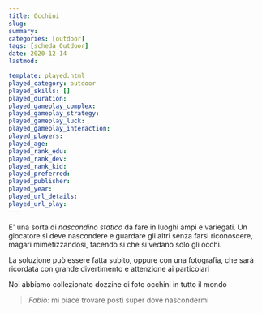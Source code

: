 ```yaml
---
title: Occhini
slug: 
summary: 
categories: [outdoor]
tags: [scheda_Outdoor]
date: 2020-12-14
lastmod: 

template: played.html
played_category: outdoor
played_skills: []
played_duration: 
played_gameplay_complex: 
played_gameplay_strategy: 
played_gameplay_luck: 
played_gameplay_interaction: 
played_players: 
played_age: 
played_rank_edu: 
played_rank_dev: 
played_rank_kid: 
played_preferred: 
played_publisher: 
played_year: 
played_url_details: 
played_url_play: 
---
```


E' una sorta di *nascondino statico* da fare in luoghi ampi e variegati.
Un giocatore si deve nascondere e guardare gli altri senza farsi riconoscere, magari mimetizzandosi, facendo si che si vedano solo gli occhi.

La soluzione può essere fatta subito, oppure con una fotografia, che sarà ricordata con grande divertimento e attenzione ai particolari

Noi abbiamo collezionato dozzine di foto occhini in tutto il mondo

> *Fabio:*
> mi piace trovare posti super dove nascondermi


